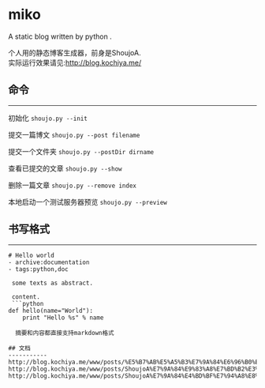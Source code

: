 miko
=========
A static blog written by python . 

个人用的静态博客生成器，前身是ShoujoA.  
实际运行效果请见:http://blog.kochiya.me/

## 命令
-------------

初始化
`shoujo.py --init`

提交一篇博文
`shoujo.py --post filename`

提交一个文件夹
`shoujo.py --postDir dirname`

查看已提交的文章
`shoujo.py --show`

删除一篇文章
`shoujo.py --remove index`

本地启动一个测试服务器预览
`shoujo.py --preview`

## 书写格式
-----------

```
# Hello world
- archive:documentation
- tags:python,doc

 some texts as abstract.

 content.
 ```python
def hello(name="World"):
    print "Hello %s" % name
 ```
```
  摘要和内容都直接支持markdown格式

## 文档
-----------
http://blog.kochiya.me/www/posts/%E5%B7%AB%E5%A5%B3%E7%9A%84%E6%96%B0%E5%B9%B4.html
http://blog.kochiya.me/www/posts/ShoujoA%E7%9A%84%E9%83%A8%E7%BD%B2%E3%80%81%E8%AF%84%E8%AE%BA%E4%BB%A5%E5%8F%8A%E5%85%B6%E5%AE%83.html
http://blog.kochiya.me/www/posts/ShoujoA%E7%9A%84%E4%BD%BF%E7%94%A8%E8%AF%B4%E6%98%8E.html
